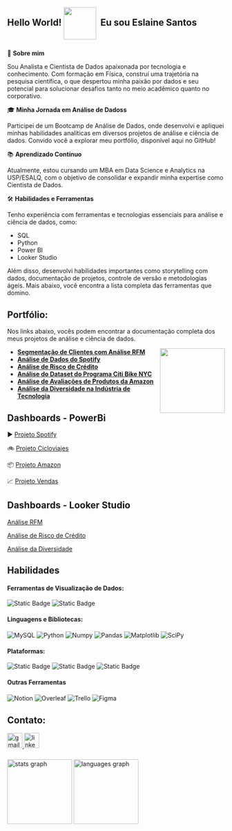 
<h2 align="left">Hello World! <img src="https://github.com/Anmol-Baranwal/Cool-GIFs-For-GitHub/assets/74038190/e379a33a-b428-4385-b44f-3da16e7bac9f" width="75" style="vertical-align: middle;">&nbsp; Eu sou Eslaine Santos</h2>


###

👋 **Sobre mim**  

Sou Analista e Cientista de Dados apaixonada por tecnologia e conhecimento. Com formação em Física, construí uma trajetória na pesquisa científica, o que despertou minha paixão por dados e seu potencial para solucionar desafios tanto no meio acadêmico quanto no corporativo.

🎓 **Minha Jornada em Análise de Dadoss**  

Participei de um Bootcamp de Análise de Dados, onde desenvolvi e apliquei minhas habilidades analíticas em diversos projetos de análise e ciência de dados. Convido você a explorar meu portfólio, disponível aqui no GitHub!

📚 **Aprendizado Contínuo**  

Atualmente, estou cursando um MBA em Data Science e Analytics na USP/ESALQ, com o objetivo de consolidar e expandir minha expertise como Cientista de Dados.

🛠️ **Habilidades e Ferramentas**  

Tenho experiência com ferramentas e tecnologias essenciais para análise e ciência de dados, como:

* SQL  
* Python   
* Power BI  
* Looker Studio  

Além disso, desenvolvi habilidades importantes como storytelling com dados, documentação de projetos, controle de versão e metodologias ágeis. Mais abaixo, você encontra a lista completa das ferramentas que domino.

## Portfólio:
Nos links abaixo, vocês podem encontrar a documentação completa dos meus projetos de análise e ciência de dados.

<img align="right" height="150" src="https://github.com/annesantos1990/annesantos1990/assets/166059836/2dd20abe-09b1-411e-9dbe-2d15dfab18ba"  />

* [**Segmentação de Clientes com Análise RFM**](https://github.com/annesantos1990/rfm_analysis)
* [**Análise de Dados do Spotify**](https://github.com/annesantos1990/spotify_project.git)
* [**Análise de Risco de Crédito**](https://github.com/annesantos1990/relative_risk_project)
* [**Análise do Dataset do Programa Citi Bike NYC**](https://github.com/annesantos1990/cicloviajes_project/)
* [**Análise de Avaliações de Produtos da Amazon**](https://github.com/annesantos1990/amazon_project)
* [**Análise da Diversidade na Indústria de Tecnologia**](https://github.com/annesantos1990/diversity_analysis)

## Dashboards - PowerBi
▶️ [Projeto Spotify](https://app.powerbi.com/view?r=eyJrIjoiZDIwZGM4NjktZmFhYi00ZmJlLTlhOTYtNTJkMjI0M2ZkYTkyIiwidCI6ImUwZjY3ODE5LTJmNmYtNDg0Mi1hZjVlLTA5ZjI4Y2U4N2U0NyJ9)

🚲 [Projeto Cicloviajes](https://app.powerbi.com/view?r=eyJrIjoiYjMyMWJhNWMtMmEwNy00MWQyLWE0MGYtMzQxOTZmN2JjYzI4IiwidCI6ImUwZjY3ODE5LTJmNmYtNDg0Mi1hZjVlLTA5ZjI4Y2U4N2U0NyJ9&pageName=97bb87652afe04456c88) 

📦 [Projeto Amazon](https://app.powerbi.com/view?r=eyJrIjoiMTRjYTA1ZGMtNDMxMS00MmU0LWEzYjEtYzhmODYzYmRlYWMyIiwidCI6ImUwZjY3ODE5LTJmNmYtNDg0Mi1hZjVlLTA5ZjI4Y2U4N2U0NyJ9&pageName=6310dbc2a0723055404b)

📈 [Projeto Vendas](https://app.powerbi.com/view?r=eyJrIjoiMzU3NzAwM2UtYTNjZS00MGI3LTgwMTctYzNlOTYwM2Q5ZTUzIiwidCI6IjZkMGI5OTE3LWQ4N2YtNDY2NC1hZDBkLWRjOTE4MjU4YmFjMCJ9&pageName=e87dad3690c480b41045)

## Dashboards - Looker Studio
[Análise RFM](https://lookerstudio.google.com/reporting/b583cbb9-833b-46a2-a6da-4a1eec0413ec)

[Análise de Risco de Crédito](https://lookerstudio.google.com/reporting/f2abbd47-882a-4030-9f30-e8dc170a37fd)

[Análise da Diversidade](https://lookerstudio.google.com/reporting/7c9deb04-7e25-4807-8f1d-f3ebc16e1c6b)


## Habilidades
#### Ferramentas de Visualização de Dados:

<div align="left">

  ![Static Badge](https://img.shields.io/badge/power%20bi%20-%20power%20bi?style=for-the-badge&logo=power%20bi&color=%23DC8300)
  ![Static Badge](https://img.shields.io/badge/Looker%20Studio%20-%20Looker%20Studio?style=for-the-badge&logo=Looker&logoColor=white&color=%234285F4)



#### Linguagens e Bibliotecas:
  <img align="center" alt="MySQL" src="https://img.shields.io/badge/MySQL-00000F?style=for-the-badge&logo=mysql&logoColor=white" />
  <img align="center" alt="Python" src="https://img.shields.io/badge/Python-3776AB?style=for-the-badge&logo=python&logoColor=white" />
  <img align="center" alt="Numpy" src="https://img.shields.io/badge/numpy-%23013243.svg?style=for-the-badge&logo=numpy&logoColor=white" />
  <img align="center" alt="Pandas" src="https://img.shields.io/badge/pandas-%23150458.svg?style=for-the-badge&logo=pandas&logoColor=white" />
  <img align="center" alt="Matplotlib" src="https://img.shields.io/badge/Matplotlib-%23ffffff.svg?style=for-the-badge&logo=Matplotlib&logoColor=black" />
  <img align="center" alt="SciPy" src="https://img.shields.io/badge/SciPy-%230C55A5.svg?style=for-the-badge&logo=scipy&logoColor=%white" />
 

#### Plataformas:

![Static Badge](https://img.shields.io/badge/google%20big%20query-google%20big%20query?style=for-the-badge&logo=googlebigquery&logoColor=white&color=%23669DF6)
![Static Badge](https://img.shields.io/badge/Google%20Colab-Google%20Colab?style=for-the-badge&logo=Google%20Colab&logoColor=white&color=%23F9AB00)
![Static Badge](https://img.shields.io/badge/jupyter-jupyter?style=for-the-badge&logo=jupyter&logoColor=white&color=%23F37626)

#### Outras Ferramentas

  <img align="center" alt="Notion" src="https://img.shields.io/badge/Notion-000000?style=for-the-badge&logo=notion&logoColor=white" />
   <img align="center" alt="Overleaf" src="https://img.shields.io/badge/Overleaf-47A141?style=for-the-badge&logo=Overleaf&logoColor=white" />
  <img align="center" alt="Trello" src="https://img.shields.io/badge/Trello-0052CC?style=for-the-badge&logo=trello&logoColor=white" />
  <img align="center" alt="Figma" src="https://img.shields.io/badge/Figma-Figma?style=for-the-badge&logo=figma&logoColor=white&color=%23F24E1E" />


 
## Contato:


<div align="left">
  <a href="annesantos1990@gmail.com" target="_blank">
    <img src="https://img.shields.io/static/v1?message=Gmail&logo=gmail&label=&color=D14836&logoColor=white&labelColor=&style=for-the-badge" height="35" alt="gmail logo"  />
  </a>
  <a href="https://www.linkedin.com/in/eslaine-santos-e-santos-46159a28/" target="_blank">
    <img src="https://img.shields.io/static/v1?message=LinkedIn&logo=linkedin&label=&color=0077B5&logoColor=white&labelColor=&style=for-the-badge" height="35" alt="linkedin logo"  />
  </a>
</div>

###

<div align="left">
  <img src="https://github-readme-stats.vercel.app/api?username=annesantos1990&hide_title=false&hide_rank=false&show_icons=true&include_all_commits=true&count_private=true&disable_animations=false&theme=dracula&locale=en&hide_border=false" height="150" alt="stats graph"  />
  <img src="https://github-readme-stats.vercel.app/api/top-langs?username=annesantos1990&locale=en&hide_title=false&layout=compact&card_width=320&langs_count=5&theme=dracula&hide_border=false" height="150" alt="languages graph"  />
</div>









